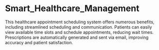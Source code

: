 # Smart_Healthcare_Management
 This healthcare appointment scheduling system offers numerous benefits, including streamlined scheduling and communication. Patients can easily view available time slots and schedule appointments, reducing wait times. Prescriptions are automatically generated and sent via email, improving accuracy and patient satisfaction.
